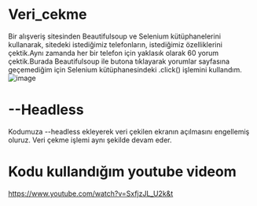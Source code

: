 # Veri_cekme


Bir alışveriş sitesinden Beautifulsoup ve Selenium kütüphanelerini kullanarak, sitedeki istediğimiz telefonların, istediğimiz özelliklerini çektik.Aynı zamanda her bir telefon için yaklasık olarak 60 yorum çektik.Burada Beautifulsoup ile butona tıklayarak yorumlar sayfasına geçemediğim için Selenium kütüphanesindeki .click() işlemini kullandım.
![image](https://user-images.githubusercontent.com/75432070/115991909-7be1a500-a5d3-11eb-9090-3e60c4a67cd2.png)

# --Headless
Kodumuza --headless ekleyerek veri çekilen ekranın açılmasını engellemiş oluruz. Veri çekme işlemi aynı şekilde devam eder.

# Kodu kullandığım youtube videom

https://www.youtube.com/watch?v=SxfjzJL_U2k&t


